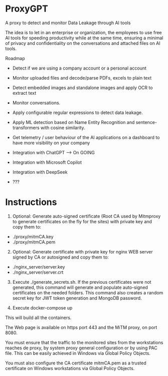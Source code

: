 # ProxyGPT
A proxy to detect and monitor Data Leakage through AI tools

The idea is to let in an enterprise or organization, the employees to use free AI tools for speeding productivity while at the same time, ensuring a minimal of privacy and confidentiality on the conversations and attached files on AI tools.

Roadmap

- Detect if we are using a company account or a personal account
- Monitor uploaded files and decode/parse PDFs, excels to plain text 
- Detect embedded images and standalone images and apply OCR to extract text
- Monitor conversations.
- Apply configurable regular expressions to detect data leakage.
- Apply ML detection based on Name Entity Recognition and sentence-transformers with cosine similarity.
- Get telemetry / user behaviour of the AI applications on a dashboard to have more visibility on your company

- Integration with ChatGPT --> On GOING
- Integration with Microsoft Copilot
- Integration with DeepSeek
- ???

# Instructions

1. Optional: Generate auto-signed certificate (Root CA used by Mitmproxy to generate certificates on the fly for the sites) with private key and copy them to:
- ./proxy/mitmCA.key
- ./proxy/mitmCA.pem

2. Optional: Generate certificate with private key for nginx WEB server signed by CA or autosigned and copy them to:
- ./nginx_server/server.key
- ./nginx_server/server.crt

3. Execute ./generate_secrets.sh. If the previous certificates were not generated, this command will generate and populate auto-signed certificates on the needed folders. This command also creates a random secret key for JWT token generation and MongoDB password.

4. Execute docker-compose up

This will build all the containers.

The Web page is available on https port 443 and the MiTM proxy, on port 8080.

You must ensure that the traffic to the monitored sites from the workstations reaches de proxy, by system proxy general configuration or by using PAC file. This can be easily achieved in Windows via Global Policy Objects.

You must also configure the CA certificate mitmCA.pem as a trusted certificate on Windows workstations via Global Policy Objects. 